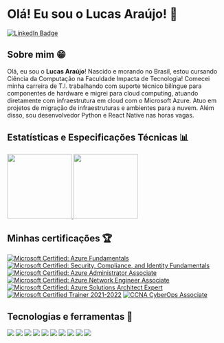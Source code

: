 # Olá! Eu sou o Lucas Araújo! 🤗

[![LinkedIn Badge](https://img.shields.io/badge/LinkedIn-Profile-informational?style=flat&logo=linkedin&logoColor=white&color=0D76A8)](https://www.linkedin.com/in/lucasarasouza/)

## Sobre mim 😁

Olá, eu sou o **Lucas Araújo**! Nascido e morando no Brasil, estou cursando Ciência da Computação na Faculdade Impacta de Tecnologia! Comecei minha carreira de T.I. trabalhando com suporte técnico bilíngue para componentes de hardware e migrei para cloud computing, atuando diretamente com infraestrutura em cloud com o Microsoft Azure. Atuo em projetos de migração de infraestruturas e ambientes para a nuvem. Além disso, sou desenvolvedor Python e React Native nas horas vagas.

## Estatísticas e Especificações Técnicas 📊

<div>
  <a href="#">
    <img height="150em" src="https://github-readme-stats.vercel.app/api?username=luksaraujo&count_private=true&show_icons=true&theme=onedark&include_all_commits=true&locale=pt-br"/>
    <img height="150em" src="https://github-readme-stats.vercel.app/api/top-langs/?username=luksaraujo&count_private=true&show_icons=true&theme=onedark&layout=compact&hide=less,hack&locale=pt-br" />
  </a>
</div>
  
## Minhas certificações 🏆

[![Microsoft Certified: Azure Fundamentals](https://images.credly.com/size/110x110/images/be8fcaeb-c769-4858-b567-ffaaa73ce8cf/image.png)](http://www.credly.com/badges/c8ebb189-3d26-4497-b771-a6dacb6b6fe9 "Microsoft Certified: Azure Fundamentals")
[![Microsoft Certified: Security, Compliance, and Identity Fundamentals](https://images.credly.com/size/110x110/images/fc1352af-87fa-4947-ba54-398a0e63322e/security-compliance-and-identity-fundamentals-600x600.png)](http://www.credly.com/badges/9fc9daee-aaac-4504-a768-2a9361866d69 "Microsoft Certified: Security, Compliance, and Identity Fundamentals")
[![Microsoft Certified: Azure Administrator Associate](https://images.credly.com/size/110x110/images/336eebfc-0ac3-4553-9a67-b402f491f185/azure-administrator-associate-600x600.png)](http://www.credly.com/badges/cc297207-b9da-4a09-a2b1-2170c5eaa933 "Microsoft Certified: Azure Administrator Associate")
[![Microsoft Certified: Azure Network Engineer Associate](https://images.credly.com/size/110x110/images/c3a2e51d-7984-48cc-a4cb-88d4e8487037/azure-network-engineer-associate-600x600.png)](http://www.credly.com/badges/5f7e9d94-d9c7-47f2-9579-9ac231df8f1f "Microsoft Certified: Azure Network Engineer Associate")
[![Microsoft Certified: Azure Solutions Architect Expert](https://images.credly.com/size/110x110/images/987adb7e-49be-4e24-b67e-55986bd3fe66/azure-solutions-architect-expert-600x600.png)](http://www.credly.com/badges/b93d04f2-14c4-438d-861b-94e6cf095426 "Microsoft Certified: Azure Solutions Architect Expert")
[![Microsoft Certified Trainer 2021-2022](https://images.credly.com/size/110x110/images/a6ea4416-4f34-4a85-bc24-eb3fe32fd241/MCT-Microsoft_Certified_Trainer-600x600.png)](http://www.credly.com/badges/030574a7-86b8-4757-bc58-78f4d25e607e "Microsoft Certified Trainer 2021-2022")
[![CCNA CyberOps Associate](https://images.credly.com/size/110x110/images/53f37f83-04a1-4935-9b1e-21a99cc6e1b2/CyberOpsAssoc.png)](https://www.credly.com/badges/dc188fbe-d370-4f3a-bdbf-b2c9454541db "CyberOps Associate")

## Tecnologias e ferramentas 🚀

<a href="#"><img src="https://img.shields.io/badge/Microsoft%20Azure-informational?style=flat&logo=microsoftazure&logoColor=white&color=0078D4"/></a>
<a href="#"><img src="https://img.shields.io/badge/GitHub-informational?style=flat&logo=GitHub&logoColor=white&color=000000"/></a>
<a href="#"><img src="https://img.shields.io/badge/Git-informational?style=flat&logo=Git&logoColor=white&color=f54d27"/></a>
<a href="#"><img src="https://img.shields.io/badge/Terraform-informational?style=flat&logo=terraform&logoColor=white&color=7B42BC"/></a>
<a href="#"><img src="https://img.shields.io/badge/Python-informational?style=flat&logo=python&logoColor=white&color=3776AB"/></a>
<a href="#"><img src="https://img.shields.io/badge/Java-informational?style=flat&logo=java&logoColor=white&color=e92e30"/></a>
<a href="#"><img src="https://img.shields.io/badge/HTML-informational?style=flat&logo=html5&logoColor=white&color=f16428"/></a>
<a href="#"><img src="https://img.shields.io/badge/CSS-informational?style=flat&logo=css3&logoColor=white&color=3799d6"/></a>
<a href="#"><img src="https://img.shields.io/badge/JavaScript-informational?style=flat&logo=javascript&logoColor=white&color=f7e118"/></a>
<a href="#"><img src="https://img.shields.io/badge/React%20Native-informational?style=flat&logo=react&logoColor=white&color=3799d6"/></a>
